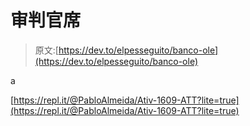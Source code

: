 # 审判官席

> 原文:[https://dev.to/elpesseguito/banco-ole](https://dev.to/elpesseguito/banco-ole)

a

[https://repl.it/@PabloAlmeida/Ativ-1609-ATT?lite=true](https://repl.it/@PabloAlmeida/Ativ-1609-ATT?lite=true)